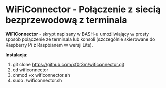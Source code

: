 # WiFiConnector - Połączenie z siecią bezprzewodową z terminala

**WiFiConnector** - skrypt napisany w BASH-u umożliwiający w prosty sposób połączenie ze terminala lub konsoli (szczególnie skierowane do Raspberry Pi z Raspbianem w wersji Lite).

**Instalacja**:

1. git clone https://github.com/xf0r3m/wificonnector.git
2. cd wificonnector
3. chmod +x wificonnector.sh
4. sudo ./wificonnector.sh

